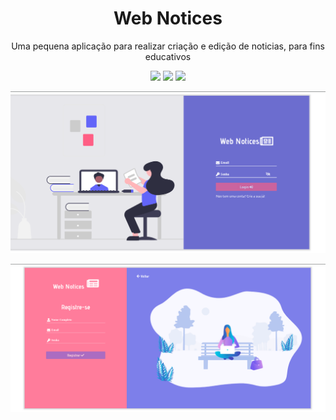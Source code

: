 <h1 align="center">
Web Notices
</h1>
<p align="center">Uma pequena aplicação para realizar criação e edição de noticias, para fins educativos</p>

<p align="center">
 <img src="https://img.shields.io/npm/l/blitz.svg?style=for-the-badge&labelColor=000000&color=brightgreen">
  <img src="https://img.shields.io/static/v1?label=Yarn&message=1.21.1&color=lightgrey&style=for-the-badge&logo=Yarn&labelColor=black"/>
  <img src="https://img.shields.io/static/v1?label=Next.js&message=V10.0.3&color=2C8EBB&style=for-the-badge&logo=Next.js&labelColor=000000"/>
</p>

<p align="center"></p>
 <img src="./imagesapp/Login.png"/>
</p>
<p align="center">
 <img src="./imagesapp/Register.png"/>
</p>